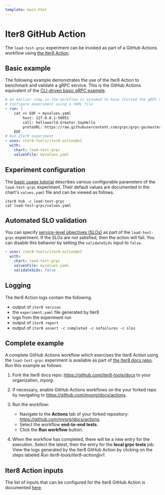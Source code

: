 ```yaml
---
template: main.html
---
```


# Iter8 GitHub Action

The `load-test-grpc` experiment can be invoked as part of a GitHub Actions workflow using [the Iter8 Action](https://github.com/iter8-tools/iter8-action).

## Basic example
The following example demonstrates the use of the Iter8 Action to benchmark and validate a gRPC service. This is the GitHub Actions equivalent of the [CLI-driven basic gRPC example](basicusage.md#basic-example).

```yaml
# An earlier step in the workflow is assumed to have started the gRPC service
# Configure experiment using a YAML file
- run: |
    cat << EOF > myvalues.yaml
        host: 127.0.0.1:50051
        call: helloworld.Greeter.SayHello
        protoURL: https://raw.githubusercontent.com/grpc/grpc-go/master/examples/helloworld/helloworld/helloworld.proto
    EOF
# Run Iter8 experiment
- uses: iter8-tools/iter8-action@v1
  with:
    chart: load-test-grpc
    valuesFile: myvalues.yaml
```

## Experiment configuration

The [basic usage tutorial](basicusage.md) describes various configurable parameters of the `load-test-grpc` experiment. Their default values are documented in the chart's `values.yaml` file and can be viewed as follows.

```shell
iter8 hub -c load-test-grpc
cat load-test-grpc/values.yaml
```

## Automated SLO validation
You can specify [service-level objectives (SLOs)](basicusage.md#metrics-and-slos) as part of the `load-test-grpc` experiment. If the SLOs are not satisfied, then the action will fail. You can disable this behavior by setting the `validateSLOs` input to `false`.

```yaml
- uses: iter8-tools/iter8-action@v1
  with:
    chart: load-test-grpc
    valuesFile: myvalues.yaml
    validateSLOs: false
```

## Logging
The Iter8 Action logs contain the following.

- output of `iter8 version`
- the `experiment.yaml` file generated by Iter8
- logs from the experiment run
- output of `iter8 report`
- output of `iter8 assert -c completed -c nofailures -c slos`

## Complete example

A complete GitHub Actions workflow which exercises the Iter8 Action using the `load-test-grpc` experiment is available as part of [the Iter8 docs repo](https://github.com/iter8-tools/docs). Run this example as follows.

1. Fork the Iter8 docs repo: <https://github.com/iter8-tools/docs> to your organization, *myorg*.

2. If necessary, enable GitHub Actions workflows on the your forked repo by navigating to <https://github.com/myorg/docs/actions>.

3. Run the workflow:

    - Navigate to the **Actions** tab of your forked repository: <https://github.com/myorg/docs/actions>.
    - Select the workflow **end-to-end tests**.
    - Click the **Run workflow** button.

4. When the workflow has completed, there will be a new entry for the execution. Select the latest, then the entry for the **local grpc tests** job. View the logs generated by the Iter8 GitHub Action by clicking on the steps labeled *Run iter8-tools/iter8-action@v1*.

## Iter8 Action inputs

The list of inputs that can be configured for the Iter8 GitHub Action is documented [here](https://github.com/iter8-tools/iter8-action#action-inputs).
